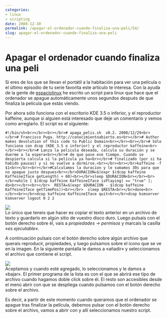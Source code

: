 ```yaml
---
categories:
- linux
- scripting
date: 2008-12-30
permalink: /apagar-el-ordenador-cuando-finaliza-una-peli/54/
slug: apagar-el-ordenador-cuando-finaliza-una-peli
---
```


# Apagar el ordenador cuando finaliza una peli

Si eres de los que se llevan el portátil a la habitación para ver una película o el último episodio de tu serie favorita este artículo te interesa. Con la ayuda de la gente de [espaciolinux](http://www.espaciolinux.com/postlite40062-.html) he escrito un script para linux que hace que el ordenador se apague automáticamente unos segundos después de que finaliza la película que estás viendo.

Por ahora sólo funciona con el escritorio KDE 3.5 o inferior, y el reproductor kaffeine, aunque si alguien está interesado que deje un comentario y vemos como arreglarlo. El script es el siguiente:

```
#!/bin/sh<br></br><br></br># apaga_pelis.sh  v0.2. 2008/12/29<br></br># Francisco Puga. http://conocimientoabierto.es<br></br># Author makes devolution of this code to Public Domain<br></br><br></br># Sólo funciona con dcop (KDE 3.5 o inferior) y el reproductor kaffeine<br></br><br></br># Lanza la pelicula deseada, calcula su duración y se duerme a la espera<br></br># de que pase ese tiempo. Cuando se despierta calcula si la película ya ha<br></br># finalizado (por si ha habido pausas) y si no vuelve a dormirse.<br></br><br></br>kaffeine -f $1<br></br><br></br>#Calculamos la duracion y le sumamos 30s para que no apague justo despues<br></br>DURACION=$(expr $(dcop kaffeine KaffeineIface getLength) + 60)<br></br>sleep $DURACION<br></br><br></br>while [ $(dcop kaffeine KaffeineIface isPlaying) == "true" ]; do<br></br><br></br>  RESTA=$(expr $DURACION - $(dcop kaffeine KaffeineIface getTimePos))<br></br>  sleep $RESTA<br></br>done<br></br><br></br>dcop kaffeine KaffeineIface quit<br></br>dcop ksmserver ksmserver logout 0 2 2
```

[![](http://2.bp.blogspot.com/_wrQ7gWEOyz8/SVqaSwdOWFI/AAAAAAAAADY/HaK5jmgAZ6E/s320/abrir_con.jpg)](http://2.bp.blogspot.com/_wrQ7gWEOyz8/SVqaSwdOWFI/AAAAAAAAADY/HaK5jmgAZ6E/s1600-h/abrir_con.jpg)  
Lo único que teneis que hacer es copiar el texto anterior en un archivo de texto y guardarlo en algún sitio de vuestro disco duro. Luego pulsais con el botón derecho sobre él, vais a <span style="font-style: italic">propiedades -&gt; permisos</span> y marcais la casilla «<span style="font-style: italic">es ejecutable</span>«.

A continuación pulsais con el botón derecho sobre algún archivo que querais reproducir, propiedades, y luego pulsamos sobre el icono que se ve en la imagen. En la siguiente pantalla le damos a «añadir» y seleccionamos el archivo que contiene el script.

[![](http://2.bp.blogspot.com/_wrQ7gWEOyz8/SVqd1jVTprI/AAAAAAAAADg/WF6IUrVF4OU/s320/abrir_con2.jpg)](http://2.bp.blogspot.com/_wrQ7gWEOyz8/SVqd1jVTprI/AAAAAAAAADg/WF6IUrVF4OU/s1600-h/abrir_con2.jpg)  
Aceptamos y cuando esté agregado, lo seleccionamos y le damos a «bajar». El primer programa de la lista es con el que se abrirá ese tipo de archivo cuando hagamos doble click sobre él. El resto son accesibles desde el menú abrir con que se despliega cuando pulsamos con el botón derecho sobre el archivo.

Es decir, a partir de este momento cuando queramos que el ordenador se apague tras finalizar la película, debemos pulsar con el botón derecho sobre el archivo, vamos a abrir con y allí seleccionamos nuestro script.